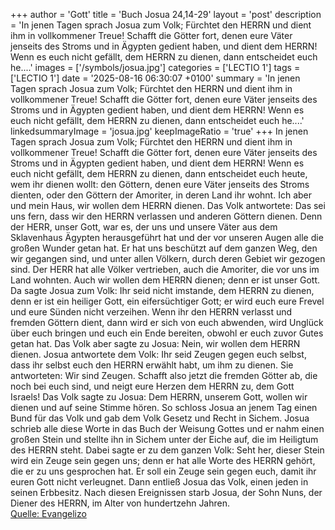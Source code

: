 +++
author = 'Gott'
title = 'Buch Josua 24,14-29'
layout = 'post'
description = 'In jenen Tagen sprach Josua zum Volk; Fürchtet den HERRN und dient ihm in vollkommener Treue! Schafft die Götter fort, denen eure Väter jenseits des Stroms und in Ägypten gedient haben, und dient dem HERRN! Wenn es euch nicht gefällt, dem HERRN zu dienen, dann entscheidet euch he....'
images = ['/symbols/josua.jpg']
categories = ['LECTIO 1']
tags = ['LECTIO 1']
date = '2025-08-16 06:30:07 +0100'
summary = 'In jenen Tagen sprach Josua zum Volk; Fürchtet den HERRN und dient ihm in vollkommener Treue! Schafft die Götter fort, denen eure Väter jenseits des Stroms und in Ägypten gedient haben, und dient dem HERRN! Wenn es euch nicht gefällt, dem HERRN zu dienen, dann entscheidet euch he....'
linkedsummaryImage = 'josua.jpg'
keepImageRatio = 'true'
+++
In jenen Tagen sprach Josua zum Volk; Fürchtet den HERRN und dient ihm in vollkommener Treue! Schafft die Götter fort, denen eure Väter jenseits des Stroms und in Ägypten gedient haben, und dient dem HERRN!
Wenn es euch nicht gefällt, dem HERRN zu dienen, dann entscheidet euch heute, wem ihr dienen wollt: den Göttern, denen eure Väter jenseits des Stroms dienten, oder den Göttern der Amoriter, in deren Land ihr wohnt.<!--more--> Ich aber und mein Haus, wir wollen dem HERRN dienen.
Das Volk antwortete: Das sei uns fern, dass wir den HERRN verlassen und anderen Göttern dienen.
Denn der HERR, unser Gott, war es, der uns und unsere Väter aus dem Sklavenhaus Ägypten herausgeführt hat und der vor unseren Augen alle die großen Wunder getan hat. Er hat uns beschützt auf dem ganzen Weg, den wir gegangen sind, und unter allen Völkern, durch deren Gebiet wir gezogen sind.
Der HERR hat alle Völker vertrieben, auch die Amoriter, die vor uns im Land wohnten. Auch wir wollen dem HERRN dienen; denn er ist unser Gott.
Da sagte Josua zum Volk: Ihr seid nicht imstande, dem HERRN zu dienen, denn er ist ein heiliger Gott, ein eifersüchtiger Gott; er wird euch eure Frevel und eure Sünden nicht verzeihen.
Wenn ihr den HERRN verlasst und fremden Göttern dient, dann wird er sich von euch abwenden, wird Unglück über euch bringen und euch ein Ende bereiten, obwohl er euch zuvor Gutes getan hat.
Das Volk aber sagte zu Josua: Nein, wir wollen dem HERRN dienen.
Josua antwortete dem Volk: Ihr seid Zeugen gegen euch selbst, dass ihr selbst euch den HERRN erwählt habt, um ihm zu dienen. Sie antworteten: Wir sind Zeugen.
Schafft also jetzt die fremden Götter ab, die noch bei euch sind, und neigt eure Herzen dem HERRN zu, dem Gott Israels!
Das Volk sagte zu Josua: Dem HERRN, unserem Gott, wollen wir dienen und auf seine Stimme hören.
So schloss Josua an jenem Tag einen Bund für das Volk und gab dem Volk Gesetz und Recht in Sichem.
Josua schrieb alle diese Worte in das Buch der Weisung Gottes und er nahm einen großen Stein und stellte ihn in Sichem unter der Eiche auf, die im Heiligtum des HERRN steht.
Dabei sagte er zu dem ganzen Volk: Seht her, dieser Stein wird ein Zeuge sein gegen uns; denn er hat alle Worte des HERRN gehört, die er zu uns gesprochen hat. Er soll ein Zeuge sein gegen euch, damit ihr euren Gott nicht verleugnet.
Dann entließ Josua das Volk, einen jeden in seinen Erbbesitz.
Nach diesen Ereignissen starb Josua, der Sohn Nuns, der Diener des HERRN, im Alter von hundertzehn Jahren.<br> [Quelle: Evangelizo](https://evangeliumtagfuertag.org/DE/gospel)